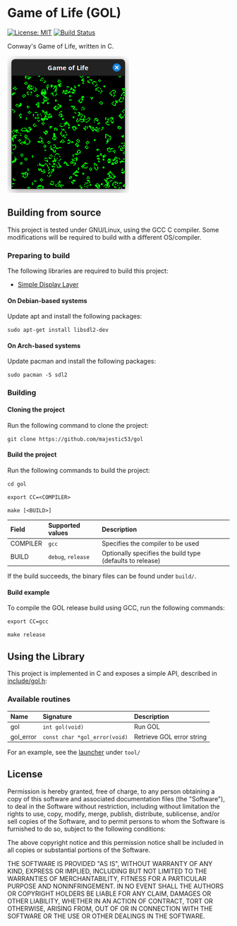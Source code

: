 # Game of Life (GOL)

[![License: MIT](https://shields.io/badge/license-MIT-blue.svg?style=flat)](https://github.com/majestic53/gol/blob/master/LICENSE) [![Build Status](https://github.com/majestic53/gol/workflows/Build/badge.svg)](https://github.com/majestic53/gol/actions/workflows/build.yml)

Conway's Game of Life, written in C.

![Demo](https://github.com/majestic53/gol/blob/master/docs/demo.png)

## Building from source

This project is tested under GNU/Linux, using the GCC C compiler. Some modifications will be required to build with a different OS/compiler.

### Preparing to build

The following libraries are required to build this project:
* [Simple Display Layer](https://www.libsdl.org/)

#### On Debian-based systems

Update apt and install the following packages:

```
sudo apt-get install libsdl2-dev
```

#### On Arch-based systems

Update pacman and install the following packages:

```
sudo pacman -S sdl2
```

### Building

#### Cloning the project

Run the following command to clone the project:

```
git clone https://github.com/majestic53/gol
```

#### Build the project

Run the following commands to build the project:

```
cd gol
```
```
export CC=<COMPILER>
```
```
make [<BUILD>]
```

|Field   |Supported values          |Description                                              |
|:-------|:-------------------------|:--------------------------------------------------------|
|COMPILER|```gcc```                 |Specifies the compiler to be used                        |
|BUILD   |```debug```, ```release```|Optionally specifies the build type (defaults to release)|

If the build succeeds, the binary files can be found under ```build/```.

#### Build example

To compile the GOL release build using GCC, run the following commands:

```
export CC=gcc
```
```
make release
```

## Using the Library

This project is implemented in C and exposes a simple API, described in [include/gol.h](https://github.com/majestic53/gol/blob/master/include/gol.h):

### Available routines

|Name     |Signature                        |Description              |
|:--------|:--------------------------------|:------------------------|
|gol      |```int gol(void)```              |Run GOL                  |
|gol_error|```const char *gol_error(void)```|Retrieve GOL error string|


For an example, see the [launcher](https://github.com/majestic53/gol/tree/master/tool) under ```tool/```

## License

Permission is hereby granted, free of charge, to any person obtaining a copy of this software and
associated documentation files (the "Software"), to deal in the Software without restriction,
including without limitation the rights to use, copy, modify, merge, publish, distribute,
sublicense, and/or sell copies of the Software, and to permit persons to whom the Software is
furnished to do so, subject to the following conditions:

The above copyright notice and this permission notice shall be included in all copies or
substantial portions of the Software.

THE SOFTWARE IS PROVIDED "AS IS", WITHOUT WARRANTY OF ANY KIND, EXPRESS OR IMPLIED,
INCLUDING BUT NOT LIMITED TO THE WARRANTIES OF MERCHANTABILITY, FITNESS FOR A
PARTICULAR PURPOSE AND NONINFRINGEMENT. IN NO EVENT SHALL THE AUTHORS OR
COPYRIGHT HOLDERS BE LIABLE FOR ANY CLAIM, DAMAGES OR OTHER LIABILITY, WHETHER IN
AN ACTION OF CONTRACT, TORT OR OTHERWISE, ARISING FROM, OUT OF OR IN CONNECTION
WITH THE SOFTWARE OR THE USE OR OTHER DEALINGS IN THE SOFTWARE.

